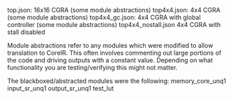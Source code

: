 top.json: 16x16 CGRA (some module abstractions)
top4x4.json: 4x4 CGRA (some module abstractions)
top4x4_gc.json: 4x4 CGRA with global controller (some module abstractions)
top4x4_nostall.json 4x4 CGRA with stall disabled

Module abstractions refer to any modules which were modified to allow translation to CoreIR. This often involves commenting out large portions of the code and driving outputs with a constant value. Depending on what functionality you are testing/verifying this might not matter.

The blackboxed/abstracted modules were the following:
memory_core_unq1
input_sr_unq1
output_sr_unq1
test_lut